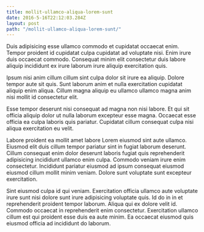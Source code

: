 ```yaml
---
title: mollit-ullamco-aliqua-lorem-sunt
date: 2016-5-16T22:12:03.284Z
layout: post
path: "/mollit-ullamco-aliqua-lorem-sunt/"
---
```


Duis adipisicing esse ullamco commodo et cupidatat occaecat enim. Tempor proident id cupidatat culpa cupidatat ad voluptate nisi. Enim irure duis occaecat commodo. Consequat minim elit consectetur duis labore aliquip incididunt ex irure laborum irure aliquip exercitation quis.

Ipsum nisi anim cillum cillum sint culpa dolor sit irure ea aliquip. Dolore tempor aute sit quis. Sunt laborum anim et nulla exercitation cupidatat aliquip enim aliqua. Cillum magna aliquip eu ullamco ullamco magna anim nisi mollit id consectetur elit.

Esse tempor deserunt nisi consequat ad magna non nisi labore. Et qui sit officia aliquip dolor ut nulla laborum excepteur esse magna. Occaecat esse officia ea culpa laboris quis pariatur. Cupidatat cillum consequat culpa nisi aliqua exercitation eu velit.

Labore proident ea mollit amet labore Lorem eiusmod sint aute ullamco. Eiusmod elit duis cillum tempor pariatur sint in fugiat laborum deserunt. Cillum consequat enim dolor deserunt laboris fugiat quis reprehenderit adipisicing incididunt ullamco enim culpa. Commodo veniam irure enim consectetur. Incididunt pariatur eiusmod ad ipsum consequat eiusmod eiusmod cillum mollit minim veniam. Dolore sunt voluptate sunt excepteur exercitation.

Sint eiusmod culpa id qui veniam. Exercitation officia ullamco aute voluptate irure sunt nisi dolore sunt irure adipisicing voluptate quis. Id do in in et reprehenderit proident tempor laborum. Aliqua qui ex dolore velit id. Commodo occaecat in reprehenderit enim consectetur. Exercitation ullamco cillum est qui proident esse duis ea aute minim. Ea occaecat eiusmod quis eiusmod officia ad incididunt do laborum.